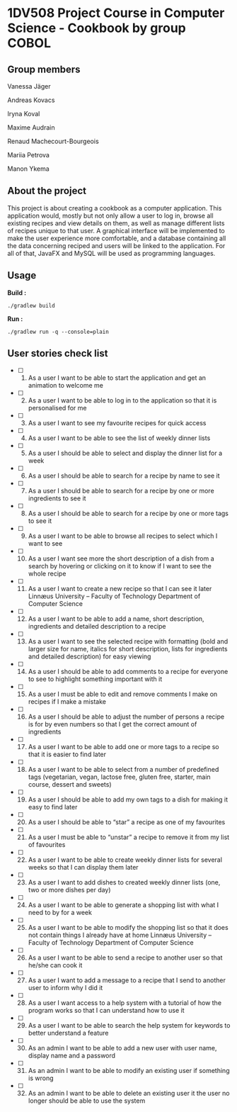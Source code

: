 # 1DV508 Project Course in Computer Science - Cookbook by group COBOL

## Group members
Vanessa Jäger

Andreas Kovacs

Iryna Koval

Maxime Audrain

Renaud Machecourt-Bourgeois

Mariia Petrova

Manon Ykema

## About the project

This project is about creating a cookbook as a computer application. This application would, mostly but not only allow a user to log in, browse all existing recipes and view details on them, as well as manage different lists of recipes unique to that user. A graphical interface will be implemented to make the user experience more comfortable, and a database containing all the data concerning reciped and users will be linked to the application. For all of that, JavaFX and MySQL will be used as programming languages.

## Usage
**Build :**
```
./gradlew build
```

**Run :**
```
./gradlew run -q --console=plain
```

## User stories check list
- [ ] 1. As a user I want to be able to start the application and get an animation
to welcome me

- [ ] 2. As a user I want to be able to log in to the application so that it is personalised
for me
- [ ] 3. As a user I want to see my favourite recipes for quick access
- [ ] 4. As a user I want to be able to see the list of weekly dinner lists
- [ ] 5. As a user I should be able to select and display the dinner list for a week
- [ ] 6. As a user I should be able to search for a recipe by name to see it
- [ ] 7. As a user I should be able to search for a recipe by one or more ingredients
to see it
- [ ] 8. As a user I should be able to search for a recipe by one or more tags to
see it
- [ ] 9. As a user I want to be able to browse all recipes to select which I want
to see
- [ ] 10. As a user I want see more the short description of a dish from a search
by hovering or clicking on it to know if I want to see the whole recipe
- [ ] 11. As a user I want to create a new recipe so that I can see it later
Linnæus University – Faculty of Technology
Department of Computer Science
- [ ] 12. As a user I want to be able to add a name, short description, ingredients
and detailed description to a recipe
- [ ] 13. As a user I want to see the selected recipe with formatting (bold and
larger size for name, italics for short description, lists for ingredients
and detailed description) for easy viewing
- [ ] 14. As a user I should be able to add comments to a recipe for everyone to
see to highlight something important with it
- [ ] 15. As a user I must be able to edit and remove comments I make on recipes
if I make a mistake
- [ ] 16. As a user I should be able to adjust the number of persons a recipe is
for by even numbers so that I get the correct amount of ingredients
- [ ] 17. As a user I want to be able to add one or more tags to a recipe so that it
is easier to find later
- [ ] 18. As a user I want to be able to select from a number of predefined tags
(vegetarian, vegan, lactose free, gluten free, starter, main course, dessert
and sweets)
- [ ] 19. As a user I should be able to add my own tags to a dish for making it
easy to find later
- [ ] 20. As a user I should be able to “star” a recipe as one of my favourites
- [ ] 21. As a user I must be able to “unstar” a recipe to remove it from my list
of favourites
- [ ] 22. As a user I want to be able to create weekly dinner lists for several weeks
so that I can display them later
- [ ] 23. As a user I want to add dishes to created weekly dinner lists (one, two
or more dishes per day)
- [ ] 24. As a user I want to be able to generate a shopping list with what I need
to by for a week
- [ ] 25. As a user I want to be able to modify the shopping list so that it does
not contain things I already have at home
Linnæus University – Faculty of Technology
Department of Computer Science
- [ ] 26. As a user I want to be able to send a recipe to another user so that he/she
can cook it
- [ ] 27. As a user I want to add a message to a recipe that I send to another user
to inform why I did it
- [ ] 28. As a user I want access to a help system with a tutorial of how the
program works so that I can understand how to use it
- [ ] 29. As a user I want to be able to search the help system for keywords to
better understand a feature
- [ ] 30. As an admin I want to be able to add a new user with user name, display
name and a password
- [ ] 31. As an admin I want to be able to modify an existing user if something
is wrong
- [ ] 32. As an admin I want to be able to delete an existing user it the user no
longer should be able to use the system



